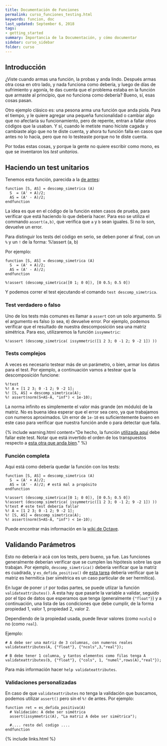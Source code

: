 ```yaml
---
title: Documentación de Funciones
permalink: curso_funciones_testing.html
keywords: funcion, doc
last_updated: September 6, 2018
tags:
- getting_started
summary: Importancia de la Documentación, y cómo documentar
sidebar: curso_sidebar
folder: curso
---
```


## Introducción
¿Viste cuando armas una función, la probas y anda lindo. Después armas otra
cosa en otro lado, y nada funciona como debería, y luego de días de sufrimiento
y agonía, te das cuenta que el problema estaba en la función que armaste al
principio, que no funciona como debería? Bueno, sí, esas cosas pasan.

Otro ejemplo clásico es: una pesona arma una función que anda piola.
Para el tiempo, y le quiere agregar una pequeña funcionalidad o cambiar
algo que no afectaría su funcionamiento, pero de repente, entran a 
fallar otros códigos que la usaban. Y sí, cuando le metiste mano
hiciste cagada y cambiaste algo que no te diste cuenta, y ahora
tu función falla en casos que antes no lo hacía, pero que no lo testeaste
porque no te diste cuenta.

Por todas estas cosas, y porque la gente no quiere escribir como mono,
es que se inventaron los *test unitarios*.

## Haciendo un test unitarios
Tenemos esta función, parecida a la [de antes](/curso_funciones.html#funciones-con-varias-salidas):

```
function [S, AS] = descomp_simetrica (A)
  S  = (A' + A)/2;
  AS = (A' - A)/2;
endfunction
```

La idea es que en el código de la función esten casos de prueba, para
verificar que está haciendo lo que debería hacer. Para eso se utiliza el 
commando ``assert(a,b)``, que verifica que ``a`` y ``b`` sean iguales.
Si no lo son, devuelve un error.

Para distinguir los tests del código en serio, se deben poner al final,
con un ``%`` y un ``!`` de la forma: %!assert (a, b)

Por ejemplo:

```
function [S, AS] = descomp_simetrica (A)
  S  = (A' + A)/2;
  AS = (A' - A)/2;
endfunction

%!assert (descomp_simetrica([0 1; 0 0]), [0 0.5; 0.5 0])
```

Y podemos correr el test ejecutando el comando ``test descomp_simetrica``.

### Test verdadero o falso
Uno de los tests más comunes es llamar a ``assert`` con un solo argumento.
Si el argumento es falso (o sea, ``0``) devuelve error. Por ejemplo,
podemos verificar que el resultado de nuestra descomposición sea una matriz
simétrica. Para eso, utilizaremos la función ``issymmetric``:

```
%!assert (descomp_simetrica( issymmetric([1 2 3; 0 -1 2; 9 -2 1]) ))
```

### Tests complejos
A veces es necesario testear más de un parámetro, o bien, armar los datos
para el test. Por ejemplo, a continuación vamos a testear que la descomposición
funcione:

```
%!test
%! A = [1 2 3; 0 -1 2; 9 -2 1];
%! [S, AS] = descomp_simetrica(A);
%! assert(norm(S+AS-A, "inf") < 1e-10);
```

La norma infinito es simplemente el valor más grande (en módulo) de la matriz.
No es buena idea esperar que el error sea cero, ya que trabajamos con numeros
aproximados. Un error de ``1e-10`` es suficientemente bueno en este caso
para verificar que nuestra función ande o para detectar que falla.

{% include warning.html content="De hecho, la función <a href='haciendo-un-test-unitarios'>utilizada aquí</a> debe fallar este test. Notar que está invertido el orden de los transpuestos respecto a <a href='/curso_funciones.html#funciones-con-varias-salidas'>esta otra que anda bien</a>." %}

### Función completa

Aqui está como debería quedar la función con los tests:

```
function [S, AS] = descomp_simetrica (A)
  S  = (A' + A)/2; 
  AS = (A' - A)/2; # está mal a propósito
endfunction

%!assert (descomp_simetrica([0 1; 0 0]), [0 0.5; 0.5 0])
%!assert (descomp_simetrica( issymmetric([1 2 3; 0 -1 2; 9 -2 1]) ))
%!test # este test debería fallar
%! A = [1 2 3; 0 -1 2; 9 -2 1];
%! [S, AS] = descomp_simetrica(A);
%! assert(norm(S+AS-A, "inf") < 1e-10);
```

Puede encontrar más información en la [wiki de Octave](https://wiki.octave.org/Tests).


## Validando Parámetros
Esto no debería ir acá con los tests, pero bueno, ya fue. Las funciones
generalmente deberían verificar que se cumplen las hipótesis sobre
las que trabajan. Por ejemplo, ``descomp_simetrica()`` debería verificar
que la matriz es cuadrada, y ``es_defida_positiva()`` de
[esta tarea](http://localhost:4000/curso_ej1_definida_positiva.html)
debería verificar que la matriz es hermítica (ser simétrica es un caso
particular de ser hermítica).

En lugar de poner ``if`` por todas partes, se puede utlizar la función
``validateattributes()``. A esta hay que pasarle la variable a validar,
seguido por el tipo de datos que esperamos que tenga (generalmente ``{"float"}``)
y a continuación, una lista de las condiciones que debe cumplir, de la forma
propiedad 1, valor 1, propiedad 2, valor 2.

Dependiendo de la propiedad usada, puede llevar valores (como ``ncols``) o no (como ``real``).

Ejemplo:

```
# A debe ser una matriz de 3 columnas, con numeros reales
validateattributes(A, {"float"}, {"ncols",3,"real"});

# B debe tener 1 columna, y tantos elementos como filas tenga A
validateattributes(b, {"float"}, {"cols", 1, "numel",rows(A),"real"});
```

Para más información hacer ``help validateattributes``.

### Validaciones personalizadas
En caso de que ``validateattributes`` no tenga la validación que buscamos,
podemos utilizar ``assert()`` pero sin el ``%!`` de antes. Por ejemplo:

```
function ret = es_defida_positiva(A)
  # Validación: A debe ser simétrica
  assert(issymmetric(A), "La matriz A debe ser simétrica");

  #.... resto del codigo ....
endfunction
```


{% include links.html %}